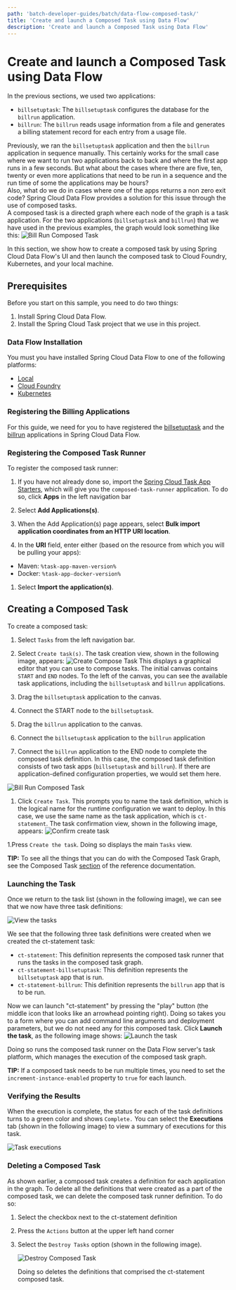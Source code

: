 ```yaml
---
path: 'batch-developer-guides/batch/data-flow-composed-task/'
title: 'Create and launch a Composed Task using Data Flow'
description: 'Create and launch a Composed Task using Data Flow'
---
```


# Create and launch a Composed Task using Data Flow

In the previous sections, we used two applications:

- `billsetuptask`: The `billsetuptask` configures the database for the `billrun` application.
- `billrun`: The `billrun` reads usage information from a file and generates a billing statement record for each entry from a usage file.

Previously, we ran the `billsetuptask` application and then the `billrun` application in sequence manually.
This certainly works for the small case where we want to run two applications back to back and where the first app runs in a few seconds.
But what about the cases where there are five, ten, twenty or even more applications that need to be run in a sequence and the run time of some the applications may be hours?  
Also, what do we do in cases where one of the apps returns a non zero exit code?
Spring Cloud Data Flow provides a solution for this issue through the use of composed tasks.  
A composed task is a directed graph where each node of the graph is a task application.
For the two applications (`billsetuptask` and `billrun`) that we have used in the previous examples, the graph would look something like this:
![Bill Run Composed Task](images/SCDF-composed-task-simple.png)

In this section, we show how to create a composed task by using Spring Cloud Data Flow's UI and then launch the composed task to Cloud Foundry, Kubernetes, and your local machine.

## Prerequisites

Before you start on this sample, you need to do two things:

1. Install Spring Cloud Data Flow.
1. Install the Spring Cloud Task project that we use in this project.

### Data Flow Installation

You must you have installed Spring Cloud Data Flow to one of the following platforms:

- [Local](%currentPath%/installation/local/)
- [Cloud Foundry](%currentPath%/installation/cloudfoundry)
- [Kubernetes](%currentPath%/installation/kubernetes/)

### Registering the Billing Applications

For this guide, we need for you to have registered the [billsetuptask](%currentPath%/batch-developer-guides/batch/data-flow-simple-task) and the [billrun](%currentPath%/batch-developer-guides/batch/data-flow-spring-batch) applications in Spring Cloud Data Flow.

### Registering the Composed Task Runner

To register the composed task runner:

1. If you have not already done so, import the [Spring Cloud Task App Starters](https://cloud.spring.io/spring-cloud-task-app-starters/), which will give you the `composed-task-runner` application.
   To do so, click **Apps** in the left navigation bar

1. Select **Add Applications(s)**.

1. When the Add Application(s) page appears, select **Bulk import application coordinates from an HTTP URI location**.

1. In the **URI** field, enter either (based on the resource from which you will be pulling your apps):

- Maven: `%task-app-maven-version%`
- Docker: `%task-app-docker-version%`

1. Select **Import the application(s)**.

## Creating a Composed Task

To create a composed task:

1. Select `Tasks` from the left navigation bar.

1. Select `Create task(s)`. The task creation view, shown in the following image, appears:
   ![Create Compose Task](images/SCDF-create-ctr.png)
   This displays a graphical editor that you can use to compose tasks.
   The initial canvas contains `START` and `END` nodes. To the left of the canvas, you can see the available task applications, including the `billsetuptask` and `billrun` applications.

1. Drag the `billsetuptask` application to the canvas.

1. Connect the START node to the `billsetuptask`.

1. Drag the `billrun` application to the canvas.

1. Connect the `billsetuptask` application to the `billrun` application

1. Connect the `billrun` application to the END node to complete the composed task definition.
   In this case, the composed task definition consists of two task apps (`billsetuptask` and `billrun`).
   If there are application-defined configuration properties, we would set them here.

![Bill Run Composed Task](images/SCDF-create-ctr-definition.png)

1. Click `Create Task`.
   This prompts you to name the task definition, which is the logical name for the runtime configuration we want to deploy.
   In this case, we use the same name as the task application, which is `ct-statement`.
   The task confirmation view, shown in the following image, appears:
   ![Confirm create task](images/SCDF-composed-task-confirmation.png)

1.Press `Create the task`.
Doing so displays the main `Tasks` view.

<!--TIP-->

**TIP:** To see all the things that you can do with the Composed Task Graph, see the Composed Task [section](https://docs.spring.io/spring-cloud-dataflow/docs/current/reference/htmlsingle/#_composed_tasks_dsl) of the reference documentation.

<!--END_TIP-->

### Launching the Task

Once we return to the task list (shown in the following image), we can see that we now have three task definitions:

![View the tasks](images/SCDF-composed-task-list.png)

We see that the following three task definitions were created when we created the ct-statement task:

- `ct-statement`: This definition represents the composed task runner that runs the tasks in the composed task graph.
- `ct-statement-billsetuptask`: This definition represents the `billsetuptask` app that is run.
- `ct-statement-billrun`: This definition represents the `billrun` app that is to be run.

Now we can launch "ct-statement" by pressing the "play" button (the middle icon that looks like an arrowhead pointing right).
Doing so takes you to a form where you can add command line arguments and deployment parameters, but we do not need any for this composed task.
Click **Launch the task**, as the following image shows:
![Launch the task](images/SCDF-launch-composed-task.png)

Doing so runs the composed task runner on the Data Flow server's task platform, which manages the execution of the composed task graph.

<!--TIP-->

**TIP:** If a composed task needs to be run multiple times, you need to set the `increment-instance-enabled` property to `true` for each launch.

<!--END_TIP-->

### Verifying the Results

When the execution is complete, the status for each of the task definitions turns to a green color and shows `Complete.`
You can select the **Executions** tab (shown in the following image) to view a summary of executions for this task.

![Task executions](images/SCDF-composed-executions.png)

### Deleting a Composed Task

As shown earlier, a composed task creates a definition for each application in the graph.
To delete all the definitions that were created as a part of the composed task, we can delete the composed task runner definition.
To do so:

1. Select the checkbox next to the ct-statement definition

1. Press the `Actions` button at the upper left hand corner

1. Select the `Destroy Tasks` option (shown in the following image).

   ![Destroy Composed Task](images/SCDF-destroy-ctr.png)

   Doing so deletes the definitions that comprised the ct-statement composed task.
